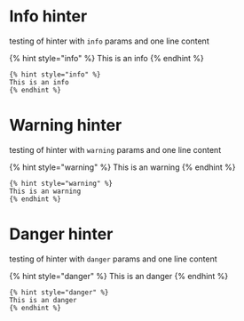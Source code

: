 # Info hinter

testing of hinter with `info` params and one line content

{% hint style="info" %}
This is an info
{% endhint %}


```text
{% hint style="info" %}
This is an info
{% endhint %}
```

# Warning hinter

testing of hinter with `warning` params and one line content

{% hint style="warning" %}
This is an warning
{% endhint %}


```text
{% hint style="warning" %}
This is an warning
{% endhint %}
```

# Danger hinter

testing of hinter with `danger` params and one line content

{% hint style="danger" %}
This is an danger
{% endhint %}


```text
{% hint style="danger" %}
This is an danger
{% endhint %}
```
